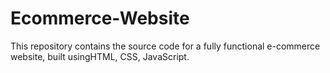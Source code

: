 # Ecommerce-Website
 This repository contains the source code for a fully functional e-commerce website, built usingHTML, CSS, JavaScript.
